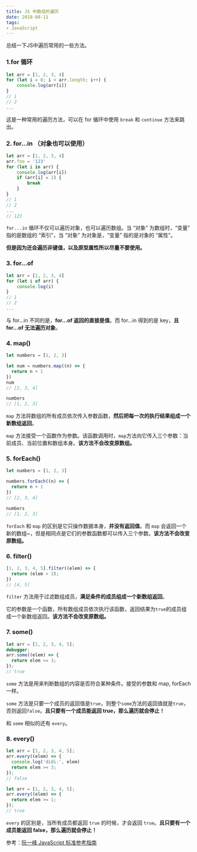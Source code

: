 ```yaml
---
title: JS 中数组的遍历
date: 2018-08-11
tags:
- JavaScript
---
```


总结一下JS中遍历常用的一些方法。<!-- more -->

### 1.for 循环

```js
let arr = [1, 2, 3, 4]
for (let i = 0; i < arr.length; i++) {
    console.log(arr[i])
}
// 1
// 2
...
```

这是一种常用的遍历方法，可以在 for 循环中使用 `break` 和 `continue` 方法来跳出。



### 2. for...in （对象也可以使用）

```js
let arr = [1, 2, 3, 4]
arr.foo = '123'
for (let i in arr) {
    console.log(arr[i])
    if (arr[i] = 2) {
        break
    }
}
// 1
// 2
...
// 123
```

`for...in` 循环不仅可以遍历对象，也可以遍历数组。当 “对象” 为数组时，“变量” 指的是数组的 “索引”，当 “对象” 为对象是，“变量” 指的是对象的 “属性”。

**但是因为还会遍历非键值，以及原型属性所以尽量不要使用。**



### 3. for...of

```js
let arr = [1, 2, 3, 4]
for (let i of arr) {
    console.log(i)
}
// 1
// 2
...
```

与 for...in 不同的是，**for...of 返回的直接是值**。而 for...in 得到的是 key，**且 for...of 无法遍历对象**。



### 4. map() 

```js
let numbers = [1, 2, 3]

let num = numbers.map((n) => {
  return n + 1
})
num
// [2, 3, 4]

numbers
// [1, 2, 3]
```

`map` 方法将数组的所有成员依次传入参数函数，**然后把每一次的执行结果组成一个新数组返回**。

`map` 方法接受一个函数作为参数。该函数调用时，`map`方法向它传入三个参数：当前成员、当前位置和数组本身。**该方法不会改变原数组。**



### 5. forEach()

```js
let numbers = [1, 2, 3]

numbers.forEach((n) => {
  return n + 1
})
// [2, 3, 4]

numbers
// [1, 2, 3]
```

 `forEach` 和 `map` 的区别是它只操作数据本身，**并没有返回值**。而 `map` 会返回一个新的数组~，但是相同点是它们的参数函数都可以传入三个参数。**该方法不会改变原数组。**



### 6. filter()

```js
[1, 2, 3, 4, 5].filter((elem) => {
  return (elem > 3);
})
// [4, 5]
```

`filter` 方法用于过滤数组成员，**满足条件的成员组成一个新数组返回**。

它的参数是一个函数，所有数组成员依次执行该函数，返回结果为`true`的成员组成一个新数组返回。**该方法不会改变原数组。**



### 7. some()

```js
let arr = [1, 2, 3, 4, 5];
debugger;
arr.some((elem) => {
  return elem >= 3;
});
// true
```

`some` 方法是用来判断数组的内容是否符合某种条件。接受的参数和 map, forEach 一样。

`some` 方法是只要一个成员的返回值是`true`，则整个`some`方法的返回值就是`true`，否则返回`false`。**且只要有一个成员能返回 true，那么遍历就会停止！**

和 `some` 相似的还有 `every`。



### 8. every()

```js
let arr = [1, 2, 3, 4, 5];
arr.every((elem) => {
  console.log('didi:', elem)
  return elem >= 3;
});
// false

let arr = [1, 2, 3, 4, 5];
arr.every((elem) => {
  return elem >= 1;
});
// true
```

`every` 的区别是，当所有成员都返回 `true` 的时候，才会返回 `true`。**且只要有一个成员能返回 false，那么遍历就会停止！**



参考：[阮一峰 JavaScript 标准参考指南](http://javascript.ruanyifeng.com/stdlib/array.html#toc13)

